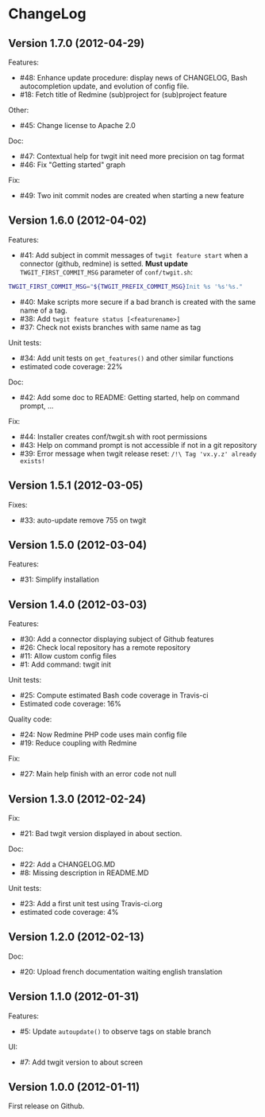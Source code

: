 ChangeLog
=========

## Version 1.7.0 (2012-04-29)

Features:

  - #48: Enhance update procedure: display news of CHANGELOG, Bash autocompletion update, and evolution of config file.
  - #18: Fetch title of Redmine (sub)project for (sub)project feature

Other:

  - #45: Change license to Apache 2.0

Doc:

  - #47: Contextual help for twgit init need more precision on tag format
  - #46: Fix "Getting started" graph

Fix:

  - #49: Two init commit nodes are created when starting a new feature

## Version 1.6.0 (2012-04-02)

Features:

  - #41: Add subject in commit messages of `twgit feature start` when a connector (github, redmine) is setted.
**Must update** `TWGIT_FIRST_COMMIT_MSG` parameter of `conf/twgit.sh`:

```bash
TWGIT_FIRST_COMMIT_MSG="${TWGIT_PREFIX_COMMIT_MSG}Init %s '%s'%s."
```

  - #40: Make scripts more secure if a bad branch is created with the same name of a tag.
  - #38: Add `twgit feature status [<featurename>]`
  - #37: Check not exists branches with same name as tag

Unit tests:

  - #34: Add unit tests on `get_features()` and other similar functions
  - estimated code coverage: 22%

Doc:

  - #42: Add some doc to README: Getting started, help on command prompt, ...

Fix:

  - #44: Installer creates conf/twgit.sh with root permissions
  - #43: Help on command prompt is not accessible if not in a git repository
  - #39: Error message when twgit release reset: `/!\ Tag 'vx.y.z' already exists!`

## Version 1.5.1 (2012-03-05)

Fixes:

  - #33: auto-update remove 755 on twgit

## Version 1.5.0 (2012-03-04)

Features:

  - #31: Simplify installation

## Version 1.4.0 (2012-03-03)

Features:

  - #30: Add a connector displaying subject of Github features
  - #26: Check local repository has a remote repository
  - #11: Allow custom config files
  - #1: Add command: twgit init

Unit tests:

  - #25: Compute estimated Bash code coverage in Travis-ci
  - Estimated code coverage: 16%

Quality code:

  - #24: Now Redmine PHP code uses main config file
  - #19: Reduce coupling with Redmine

Fix:

  - #27: Main help finish with an error code not null

## Version 1.3.0 (2012-02-24)

Fix:

  - #21: Bad twgit version displayed in about section.

Doc:

  - #22: Add a CHANGELOG.MD
  - #8: Missing description in README.MD

Unit tests:

  - #23: Add a first unit test using Travis-ci.org
  - estimated code coverage: 4%

## Version 1.2.0 (2012-02-13)

Doc:

  - #20: Upload french documentation waiting english translation

## Version 1.1.0 (2012-01-31)

Features:

  - #5: Update `autoupdate()` to observe tags on stable branch

UI:

  - #7: Add twgit version to about screen

## Version 1.0.0 (2012-01-11)

First release on Github.
